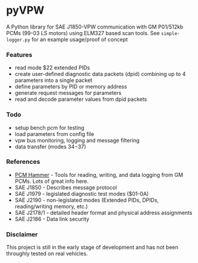 # pyVPW
A Python library for SAE J1850-VPW communication with GM P01/512kb PCMs (99-03 LS motors) using ELM327 based scan tools. See `simple-logger.py` for an example usage/proof of concept

### Features
- read mode $22 extended PIDs
- create user-defined diagnostic data packets (dpid) combining up to 4 parameters into a single packet
- define parameters by PID or memory address
- generate request messages for parameters
- read and decode parameter values from dpid packets

### Todo
- setup bench pcm for testing
- load parameters from config file
- vpw bus monitoring, logging and message filtering
- data transfer (modes $34-$37)

### References
- [PCM Hammer](https://github.com/PcmHammer/PcmHammer) - Tools for reading, writing, and data logging from GM PCMs. Lots of great info here.
- SAE J1850 - Describes message protocol
- SAE J1979 - legislated diagnostic test modes ($01-0A)
- SAE J2190 - non-legislated modes (Extended PIDs, DPIDs, reading/writing memory, etc.)
- SAE J2178/1 - detailed header format and physical address assignments
- SAE J2186 - Data link security

### Disclaimer
This project is still in the early stage of development and has not been throughly tested on real vehicles.
